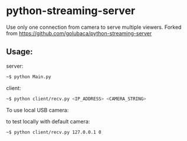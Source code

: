 # python-streaming-server
Use only one connection from camera to serve multiple viewers.
Forked from https://github.com/golubaca/python-streaming-server  
## Usage:  
server:  
```bash
~$ python Main.py
```  

client:
```bash
~$ python client/recv.py <IP_ADDRESS> <CAMERA_STRING>
```  

To use local USB camera: 

to test locally with default camera:
```bash
~$ python client/recv.py 127.0.0.1 0
```
